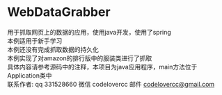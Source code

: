 # WebDataGrabber
用于抓取网页上的数据的应用，使用java开发，使用了spring
<br>本例适用于新手学习
<br>本例还没有完成抓取数据的持久化
<br>本例实现了对amazon的排行版中的服装类进行了抓取
<br>具体内容请参考源码中的注释，本项目为java应用程序，main方法位于Application类中
<br>联系作者: qq 331528660 微信 codelovercc 邮件 codelovercc@gmail.com
